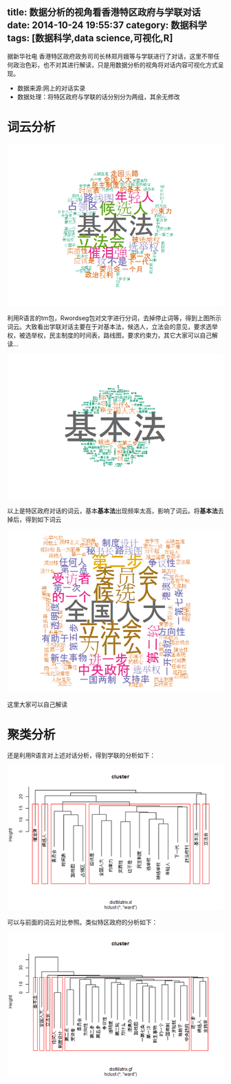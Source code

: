 title: 数据分析的视角看香港特区政府与学联对话
date: 2014-10-24 19:55:37
category: 数据科学
tags: [数据科学,data science,可视化,R]
---

据新华社电 香港特区政府政务司司长林郑月娥等与学联进行了对话，这里不带任何政治色彩，也不对其进行解读，只是用数据分析的视角将对话内容可视化方式呈现。

+ 数据来源:网上的对话实录
+ 数据处理：将特区政府与学联的话分别分为两组，其余无修改

# 词云分析

![学联](/img/project/duihua/xl_wordcloud.png)

利用R语言的tm包，Rwordseg包对文字进行分词，去掉停止词等，得到上图所示词云。大致看出学联对话主要在于对基本法，候选人，立法会的意见，要求选举权，被选举权，民主制度的时间表，路线图，要求约束力，其它大家可以自己解读...

![特区政府](/img/project/duihua/gf_wordcloud.png)

以上是特区政府对话的词云，基本**基本法**出现频率太高，影响了词云。将**基本法**去掉后，得到如下词云

![特区政府](/img/project/duihua/gf_wordcloud_2.png)

这里大家可以自己解读

# 聚类分析

还是利用R语言对上述对话分析，得到学联的分析如下：

![学联](/img/project/duihua/xl_cluster.png)

可以与前面的词云对比参照。类似特区政府的分析如下：

![特区政府](/img/project/duihua/gf_cluster.png)


